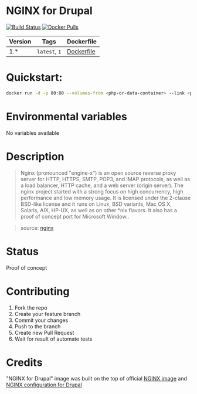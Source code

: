 NGINX for Drupal
=================

[![Build Status](https://travis-ci.org/drupal-docker/nginx.svg?branch=master)](https://travis-ci.org/drupal-docker/nginx)
[![Docker Pulls](https://img.shields.io/docker/pulls/drupaldocker/nginx.svg?maxAge=2592000)](https://hub.docker.com/r/drupaldocker/nginx)

Version | Tags | Dockerfile
--- | --- | ---
1.* | `latest`, `1` | [Dockerfile](https://github.com/drupal-docker/nginx/blob/master/Dockerfile)

# Quickstart:

```bash
docker run -d -p 80:80 --volumes-from <php-or-data-container> --link <php-fpm-container>:php drupaldocker/nginx
```

# Environmental variables

No variables available

# Description

> Nginx (pronounced "engine-x") is an open source reverse proxy server for HTTP, HTTPS, SMTP, POP3, and IMAP protocols, as well as a load balancer, HTTP cache, and a web server (origin server). The nginx project started with a strong focus on high concurrency, high performance and low memory usage. It is licensed under the 2-clause BSD-like license and it runs on Linux, BSD variants, Mac OS X, Solaris, AIX, HP-UX, as well as on other *nix flavors. It also has a proof of concept port for Microsoft Window..

> source: [nginx](https://hub.docker.com/_/nginx/)

# Status

Proof of concept

# Contributing

1. Fork the repo
1. Create your feature branch
1. Commit your changes
1. Push to the branch
1. Create new Pull Request
1. Wait for result of automate tests

# Credits

"NGINX for Drupal" image was built on the top of official [NGINX image](https://hub.docker.com/r/_/nginx/) and [NGINX configuration for Drupal](https://www.nginx.com/resources/wiki/start/topics/recipes/drupal/)
